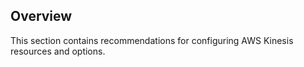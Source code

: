 ## Overview

This section contains recommendations for configuring AWS Kinesis resources and options.